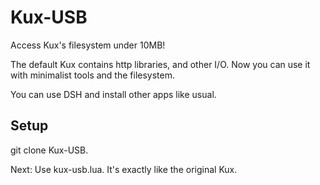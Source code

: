 # Kux-USB

Access Kux's filesystem under 10MB!

The default Kux contains http libraries, and other I/O. Now you can use it with minimalist tools and the filesystem.

You can use DSH and install other apps like usual.

## Setup

git clone Kux-USB.

Next: Use kux-usb.lua. It's exactly like the original Kux.
